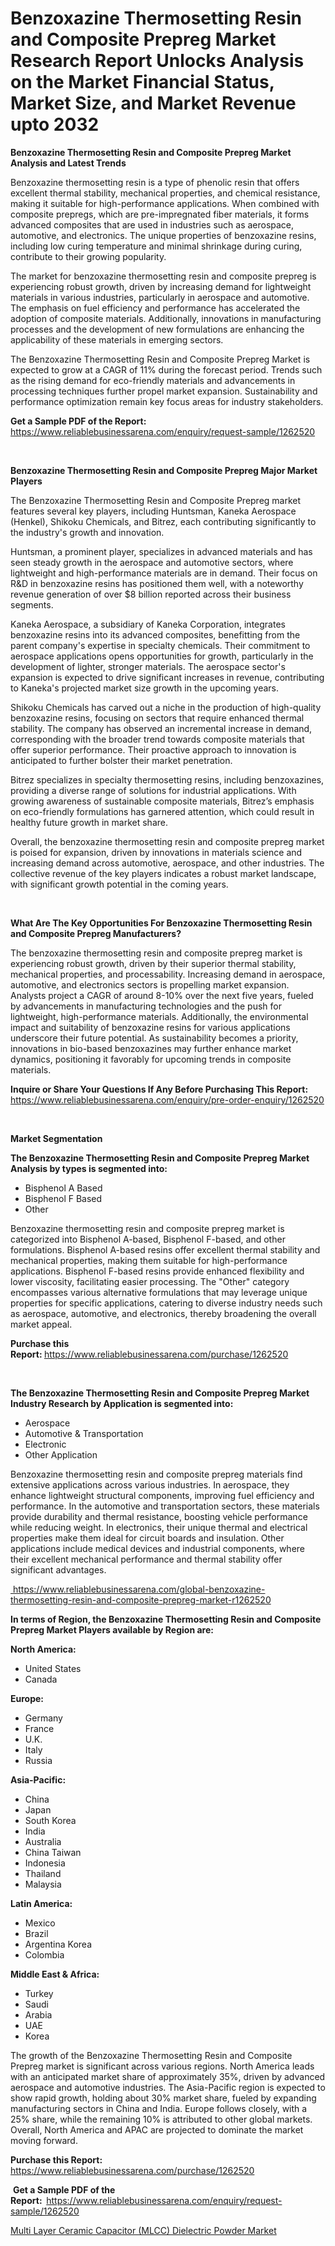 <p><h1>Benzoxazine Thermosetting Resin and Composite Prepreg Market Research Report Unlocks Analysis on the Market Financial Status, Market Size, and Market Revenue upto 2032</h1></p><p><strong>Benzoxazine Thermosetting Resin and Composite Prepreg Market Analysis and Latest Trends</strong></p>
<p><p>Benzoxazine thermosetting resin is a type of phenolic resin that offers excellent thermal stability, mechanical properties, and chemical resistance, making it suitable for high-performance applications. When combined with composite prepregs, which are pre-impregnated fiber materials, it forms advanced composites that are used in industries such as aerospace, automotive, and electronics. The unique properties of benzoxazine resins, including low curing temperature and minimal shrinkage during curing, contribute to their growing popularity.</p><p>The market for benzoxazine thermosetting resin and composite prepreg is experiencing robust growth, driven by increasing demand for lightweight materials in various industries, particularly in aerospace and automotive. The emphasis on fuel efficiency and performance has accelerated the adoption of composite materials. Additionally, innovations in manufacturing processes and the development of new formulations are enhancing the applicability of these materials in emerging sectors.</p><p>The Benzoxazine Thermosetting Resin and Composite Prepreg Market is expected to grow at a CAGR of 11% during the forecast period. Trends such as the rising demand for eco-friendly materials and advancements in processing techniques further propel market expansion. Sustainability and performance optimization remain key focus areas for industry stakeholders.</p></p>
<p><strong>Get a Sample PDF of the Report:&nbsp;</strong> <a href="https://www.reliablebusinessarena.com/enquiry/request-sample/1262520?utm_campaign=2238&utm_medium=2&utm_source=Github&utm_content=ia&utm_term=02022025&utm_id=benzoxazine-thermosetting-resin-and-composite-prepreg">https://www.reliablebusinessarena.com/enquiry/request-sample/1262520</a></p>
<p>&nbsp;</p>
<p><strong>Benzoxazine Thermosetting Resin and Composite Prepreg Major Market Players</strong></p>
<p><p>The Benzoxazine Thermosetting Resin and Composite Prepreg market features several key players, including Huntsman, Kaneka Aerospace (Henkel), Shikoku Chemicals, and Bitrez, each contributing significantly to the industry's growth and innovation.</p><p>Huntsman, a prominent player, specializes in advanced materials and has seen steady growth in the aerospace and automotive sectors, where lightweight and high-performance materials are in demand. Their focus on R&D in benzoxazine resins has positioned them well, with a noteworthy revenue generation of over $8 billion reported across their business segments.</p><p>Kaneka Aerospace, a subsidiary of Kaneka Corporation, integrates benzoxazine resins into its advanced composites, benefitting from the parent company's expertise in specialty chemicals. Their commitment to aerospace applications opens opportunities for growth, particularly in the development of lighter, stronger materials. The aerospace sector's expansion is expected to drive significant increases in revenue, contributing to Kaneka's projected market size growth in the upcoming years.</p><p>Shikoku Chemicals has carved out a niche in the production of high-quality benzoxazine resins, focusing on sectors that require enhanced thermal stability. The company has observed an incremental increase in demand, corresponding with the broader trend towards composite materials that offer superior performance. Their proactive approach to innovation is anticipated to further bolster their market penetration.</p><p>Bitrez specializes in specialty thermosetting resins, including benzoxazines, providing a diverse range of solutions for industrial applications. With growing awareness of sustainable composite materials, Bitrez’s emphasis on eco-friendly formulations has garnered attention, which could result in healthy future growth in market share.</p><p>Overall, the benzoxazine thermosetting resin and composite prepreg market is poised for expansion, driven by innovations in materials science and increasing demand across automotive, aerospace, and other industries. The collective revenue of the key players indicates a robust market landscape, with significant growth potential in the coming years.</p></p>
<p>&nbsp;</p>
<p><strong>What Are The Key Opportunities For Benzoxazine Thermosetting Resin and Composite Prepreg Manufacturers?</strong></p>
<p><p>The benzoxazine thermosetting resin and composite prepreg market is experiencing robust growth, driven by their superior thermal stability, mechanical properties, and processability. Increasing demand in aerospace, automotive, and electronics sectors is propelling market expansion. Analysts project a CAGR of around 8-10% over the next five years, fueled by advancements in manufacturing technologies and the push for lightweight, high-performance materials. Additionally, the environmental impact and suitability of benzoxazine resins for various applications underscore their future potential. As sustainability becomes a priority, innovations in bio-based benzoxazines may further enhance market dynamics, positioning it favorably for upcoming trends in composite materials.</p></p>
<p><strong>Inquire or Share Your Questions If Any Before Purchasing This Report:</strong> <a href="https://www.reliablebusinessarena.com/enquiry/pre-order-enquiry/1262520?utm_campaign=2238&utm_medium=2&utm_source=Github&utm_content=ia&utm_term=02022025&utm_id=benzoxazine-thermosetting-resin-and-composite-prepreg">https://www.reliablebusinessarena.com/enquiry/pre-order-enquiry/1262520</a></p>
<p>&nbsp;</p>
<p><strong>Market Segmentation</strong></p>
<p><strong>The Benzoxazine Thermosetting Resin and Composite Prepreg Market Analysis by types is segmented into:</strong></p>
<p><ul><li>Bisphenol A Based</li><li>Bisphenol F Based</li><li>Other</li></ul></p>
<p><p>Benzoxazine thermosetting resin and composite prepreg market is categorized into Bisphenol A-based, Bisphenol F-based, and other formulations. Bisphenol A-based resins offer excellent thermal stability and mechanical properties, making them suitable for high-performance applications. Bisphenol F-based resins provide enhanced flexibility and lower viscosity, facilitating easier processing. The "Other" category encompasses various alternative formulations that may leverage unique properties for specific applications, catering to diverse industry needs such as aerospace, automotive, and electronics, thereby broadening the overall market appeal.</p></p>
<p><strong>Purchase this Report:&nbsp;</strong><a href="https://www.reliablebusinessarena.com/purchase/1262520?utm_campaign=2238&utm_medium=2&utm_source=Github&utm_content=ia&utm_term=02022025&utm_id=benzoxazine-thermosetting-resin-and-composite-prepreg">https://www.reliablebusinessarena.com/purchase/1262520</a></p>
<p>&nbsp;</p>
<p><strong>The Benzoxazine Thermosetting Resin and Composite Prepreg Market Industry Research by Application is segmented into:</strong></p>
<p><ul><li>Aerospace</li><li>Automotive & Transportation</li><li>Electronic</li><li>Other Application</li></ul></p>
<p><p>Benzoxazine thermosetting resin and composite prepreg materials find extensive applications across various industries. In aerospace, they enhance lightweight structural components, improving fuel efficiency and performance. In the automotive and transportation sectors, these materials provide durability and thermal resistance, boosting vehicle performance while reducing weight. In electronics, their unique thermal and electrical properties make them ideal for circuit boards and insulation. Other applications include medical devices and industrial components, where their excellent mechanical performance and thermal stability offer significant advantages.</p></p>
<p><a href="https://www.reliablebusinessarena.com/global-benzoxazine-thermosetting-resin-and-composite-prepreg-market-r1262520?utm_campaign=2238&utm_medium=2&utm_source=Github&utm_content=ia&utm_term=02022025&utm_id=benzoxazine-thermosetting-resin-and-composite-prepreg">&nbsp;https://www.reliablebusinessarena.com/global-benzoxazine-thermosetting-resin-and-composite-prepreg-market-r1262520</a></p>
<p><strong>In terms of Region, the Benzoxazine Thermosetting Resin and Composite Prepreg Market Players available by Region are:</strong></p>
<p>
    <p> <strong> North America: </strong>
        <ul>
            <li>United States</li>
            <li>Canada</li>
        </ul>
        </p> 
    <p> <strong> Europe: </strong>
        <ul>
            <li>Germany</li>
            <li>France</li>
            <li>U.K.</li>
            <li>Italy</li>
            <li>Russia</li>
        </ul>
        </p> 
    <p> <strong> Asia-Pacific: </strong>
        <ul>
            <li>China</li>
            <li>Japan</li>
            <li>South Korea</li>
            <li>India</li>
            <li>Australia</li>
            <li>China Taiwan</li>
            <li>Indonesia</li>
            <li>Thailand</li>
            <li>Malaysia</li>
        </ul>
        </p> 
    <p> <strong> Latin America: </strong>
        <ul>
            <li>Mexico</li>
            <li>Brazil</li>
            <li>Argentina Korea</li>
            <li>Colombia</li>
        </ul>
        </p> 
    <p> <strong> Middle East & Africa: </strong>
        <ul>
            <li>Turkey</li>
            <li>Saudi</li>
            <li>Arabia</li>
            <li>UAE</li>
            <li>Korea</li>
        </ul>
    </p>
    </p>
<p><p>The growth of the Benzoxazine Thermosetting Resin and Composite Prepreg market is significant across various regions. North America leads with an anticipated market share of approximately 35%, driven by advanced aerospace and automotive industries. The Asia-Pacific region is expected to show rapid growth, holding about 30% market share, fueled by expanding manufacturing sectors in China and India. Europe follows closely, with a 25% share, while the remaining 10% is attributed to other global markets. Overall, North America and APAC are projected to dominate the market moving forward.</p></p>
<p><strong>Purchase this Report: </strong><a href="https://www.reliablebusinessarena.com/purchase/1262520?utm_campaign=2238&utm_medium=2&utm_source=Github&utm_content=ia&utm_term=02022025&utm_id=benzoxazine-thermosetting-resin-and-composite-prepreg">https://www.reliablebusinessarena.com/purchase/1262520</a></p>
<p>&nbsp;<strong>Get a Sample PDF of the Report:&nbsp;&nbsp;</strong><a href="https://www.reliablebusinessarena.com/enquiry/request-sample/1262520?utm_campaign=2238&utm_medium=2&utm_source=Github&utm_content=ia&utm_term=02022025&utm_id=benzoxazine-thermosetting-resin-and-composite-prepreg">https://www.reliablebusinessarena.com/enquiry/request-sample/1262520</a></p>
<p><strong></strong></p>
<p><p><a href="https://github.com/manesros8/Market-Research-Report-List-1/blob/main/multi-layer-ceramic-capacitor-mlcc-dielectric-powder-market.md?utm_campaign=2238&utm_medium=2&utm_source=Github&utm_content=ia&utm_term=02022025&utm_id=benzoxazine-thermosetting-resin-and-composite-prepreg">Multi Layer Ceramic Capacitor (MLCC) Dielectric Powder Market</a></p></p>